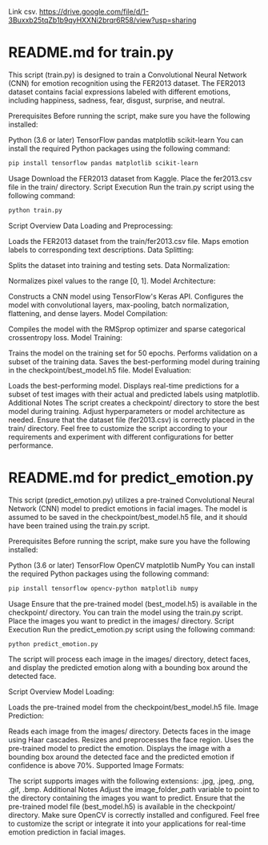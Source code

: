 Link csv.
https://drive.google.com/file/d/1-3Buxxb25tqZb1b9qyHXXNi2brqr6R58/view?usp=sharing

# README.md for train.py
This script (train.py) is designed to train a Convolutional Neural Network (CNN) for emotion recognition using the FER2013 dataset. The FER2013 dataset contains facial expressions labeled with different emotions, including happiness, sadness, fear, disgust, surprise, and neutral.

Prerequisites
Before running the script, make sure you have the following installed:

Python (3.6 or later)
TensorFlow
pandas
matplotlib
scikit-learn
You can install the required Python packages using the following command:

```bash
pip install tensorflow pandas matplotlib scikit-learn
```
Usage
Download the FER2013 dataset from Kaggle.
Place the fer2013.csv file in the train/ directory.
Script Execution
Run the train.py script using the following command:

```bash
python train.py
```

Script Overview
Data Loading and Preprocessing:

Loads the FER2013 dataset from the train/fer2013.csv file.
Maps emotion labels to corresponding text descriptions.
Data Splitting:

Splits the dataset into training and testing sets.
Data Normalization:

Normalizes pixel values to the range [0, 1].
Model Architecture:

Constructs a CNN model using TensorFlow's Keras API.
Configures the model with convolutional layers, max-pooling, batch normalization, flattening, and dense layers.
Model Compilation:

Compiles the model with the RMSprop optimizer and sparse categorical crossentropy loss.
Model Training:

Trains the model on the training set for 50 epochs.
Performs validation on a subset of the training data.
Saves the best-performing model during training in the checkpoint/best_model.h5 file.
Model Evaluation:

Loads the best-performing model.
Displays real-time predictions for a subset of test images with their actual and predicted labels using matplotlib.
Additional Notes
The script creates a checkpoint/ directory to store the best model during training.
Adjust hyperparameters or model architecture as needed.
Ensure that the dataset file (fer2013.csv) is correctly placed in the train/ directory.
Feel free to customize the script according to your requirements and experiment with different configurations for better performance.






# README.md for predict_emotion.py
This script (predict_emotion.py) utilizes a pre-trained Convolutional Neural Network (CNN) model to predict emotions in facial images. The model is assumed to be saved in the checkpoint/best_model.h5 file, and it should have been trained using the train.py script.

Prerequisites
Before running the script, make sure you have the following installed:

Python (3.6 or later)
TensorFlow
OpenCV
matplotlib
NumPy
You can install the required Python packages using the following command:

```bash
pip install tensorflow opencv-python matplotlib numpy
```	

Usage
Ensure that the pre-trained model (best_model.h5) is available in the checkpoint/ directory. You can train the model using the train.py script.
Place the images you want to predict in the images/ directory.
Script Execution
Run the predict_emotion.py script using the following command:

```bash
python predict_emotion.py
```

The script will process each image in the images/ directory, detect faces, and display the predicted emotion along with a bounding box around the detected face.

Script Overview
Model Loading:

Loads the pre-trained model from the checkpoint/best_model.h5 file.
Image Prediction:

Reads each image from the images/ directory.
Detects faces in the image using Haar cascades.
Resizes and preprocesses the face region.
Uses the pre-trained model to predict the emotion.
Displays the image with a bounding box around the detected face and the predicted emotion if confidence is above 70%.
Supported Image Formats:

The script supports images with the following extensions: .jpg, .jpeg, .png, .gif, .bmp.
Additional Notes
Adjust the image_folder_path variable to point to the directory containing the images you want to predict.
Ensure that the pre-trained model file (best_model.h5) is available in the checkpoint/ directory.
Make sure OpenCV is correctly installed and configured.
Feel free to customize the script or integrate it into your applications for real-time emotion prediction in facial images.